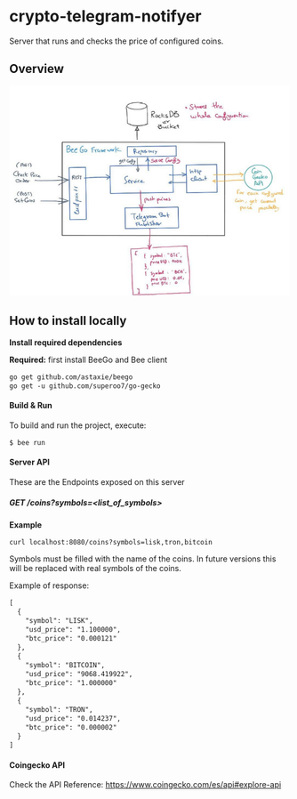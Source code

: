 # crypto-telegram-notifyer
Server that runs and checks the price of configured coins.


## Overview

![Architecture Overview](/docs/beego_telegram_coins-medium.jpg?raw=true "Architecture Overview")


## How to install locally


**Install required dependencies**

**Required:** first install BeeGo and Bee client


```
go get github.com/astaxie/beego
go get -u github.com/superoo7/go-gecko
```


#### Build & Run

To build and run the project, execute:

```
$ bee run
```


#### Server API

These are the Endpoints exposed on this server

##### GET /coins?symbols=<list_of_symbols>

**Example**  

```
curl localhost:8080/coins?symbols=lisk,tron,bitcoin
```

Symbols must be filled with the name of the coins. In future versions this will be replaced with real symbols of the coins.

Example of response:

```
[
  {
    "symbol": "LISK",
    "usd_price": "1.100000",
    "btc_price": "0.000121"
  },
  {
    "symbol": "BITCOIN",
    "usd_price": "9068.419922",
    "btc_price": "1.000000"
  },
  {
    "symbol": "TRON",
    "usd_price": "0.014237",
    "btc_price": "0.000002"
  }
]
```

#### Coingecko API

Check the API Reference: https://www.coingecko.com/es/api#explore-api
